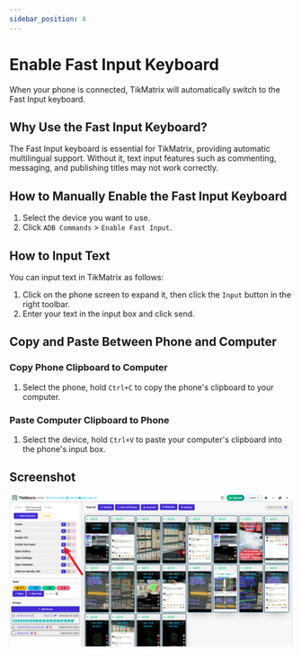 ```yaml
---
sidebar_position: 4
---
```


# Enable Fast Input Keyboard

When your phone is connected, TikMatrix will automatically switch to the Fast Input keyboard.

## Why Use the Fast Input Keyboard?

The Fast Input keyboard is essential for TikMatrix, providing automatic multilingual support. Without it, text input features such as commenting, messaging, and publishing titles may not work correctly.

## How to Manually Enable the Fast Input Keyboard

1. Select the device you want to use.
2. Click `ADB Commands` > `Enable Fast Input`.

## How to Input Text

You can input text in TikMatrix as follows:

1. Click on the phone screen to expand it, then click the `Input` button in the right toolbar.
2. Enter your text in the input box and click send.

## Copy and Paste Between Phone and Computer

### Copy Phone Clipboard to Computer

1. Select the phone, hold `Ctrl+C` to copy the phone's clipboard to your computer.

### Paste Computer Clipboard to Phone

1. Select the device, hold `Ctrl+V` to paste your computer's clipboard into the phone's input box.

## Screenshot

![Enable Fast Input](../img/enable-fast-input.png)
